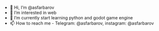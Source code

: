 - 👋 Hi, I’m @asfarbarov
- 👀 I’m interested in web
- 🌱 I’m currently start learning python and godot game engine
- 📫 How to reach me - Telegram: @asfarbarov, instagram: @asfarbarov

<!---
asfarbarov/asfarbarov is a ✨ special ✨ repository because its `README.md` (this file) appears on your GitHub profile.
You can click the Preview link to take a look at your changes.
--->

